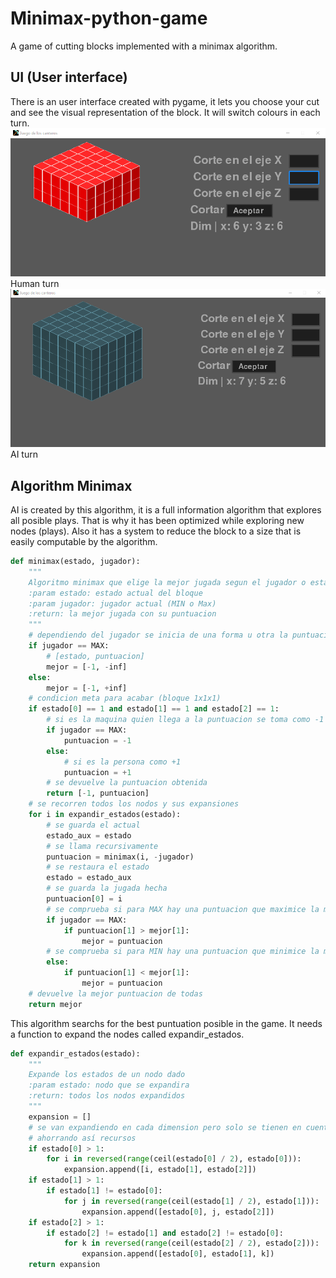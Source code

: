 # Minimax-python-game
A game of cutting blocks implemented with a minimax algorithm.
## UI (User interface)
There is an user interface created with pygame, it lets you choose your cut and see the visual representation of the block. It will switch colours in each turn.
![Image of human turn](https://github.com/Alvarohf/Minimax-python-game/blob/master/ai_turn.png)
Human turn
![Image of ai turn](https://github.com/Alvarohf/Minimax-python-game/blob/master/human_turn.png)
AI turn
## Algorithm Minimax
AI is created by this algorithm, it is a full information algorithm that explores all posible plays. That is why it has been optimized while exploring new nodes (plays). Also it has a system to reduce the block to a size that is easily computable by the algorithm.
```python
def minimax(estado, jugador):
    """
    Algoritmo minimax que elige la mejor jugada segun el jugador o estado
    :param estado: estado actual del bloque
    :param jugador: jugador actual (MIN o Max)
    :return: la mejor jugada con su puntuacion
    """
    # dependiendo del jugador se inicia de una forma u otra la puntuacion
    if jugador == MAX:
        # [estado, puntuacion]
        mejor = [-1, -inf]
    else:
        mejor = [-1, +inf]
    # condicion meta para acabar (bloque 1x1x1)
    if estado[0] == 1 and estado[1] == 1 and estado[2] == 1:
        # si es la maquina quien llega a la puntuacion se toma como -1
        if jugador == MAX:
            puntuacion = -1
        else:
            # si es la persona como +1
            puntuacion = +1
        # se devuelve la puntuacion obtenida
        return [-1, puntuacion]
    # se recorren todos los nodos y sus expansiones
    for i in expandir_estados(estado):
        # se guarda el actual
        estado_aux = estado
        # se llama recursivamente
        puntuacion = minimax(i, -jugador)
        # se restaura el estado
        estado = estado_aux
        # se guarda la jugada hecha
        puntuacion[0] = i
        # se comprueba si para MAX hay una puntuacion que maximice la mejor
        if jugador == MAX:
            if puntuacion[1] > mejor[1]:
                mejor = puntuacion
        # se comprueba si para MIN hay una puntuacion que minimice la mejor
        else:
            if puntuacion[1] < mejor[1]:
                mejor = puntuacion
    # devuelve la mejor puntuacion de todas
    return mejor
```
This algorithm searchs for the best puntuation posible in the game. It needs a function to expand the nodes called expandir_estados.
```python
def expandir_estados(estado):
    """
    Expande los estados de un nodo dado
    :param estado: nodo que se expandira
    :return: todos los nodos expandidos
    """
    expansion = []
    # se van expandiendo en cada dimension pero solo se tienen en cuenta la mitad
    # ahorrando así recursos
    if estado[0] > 1:
        for i in reversed(range(ceil(estado[0] / 2), estado[0])):
            expansion.append([i, estado[1], estado[2]])
    if estado[1] > 1:
        if estado[1] != estado[0]:
            for j in reversed(range(ceil(estado[1] / 2), estado[1])):
                expansion.append([estado[0], j, estado[2]])
    if estado[2] > 1:
        if estado[2] != estado[1] and estado[2] != estado[0]:
            for k in reversed(range(ceil(estado[2] / 2), estado[2])):
                expansion.append([estado[0], estado[1], k])
    return expansion
```
